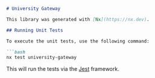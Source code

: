 ```markdown
# University Gateway

This library was generated with [Nx](https://nx.dev).

## Running Unit Tests

To execute the unit tests, use the following command:

```bash
nx test university-gateway
```

This will run the tests via the [Jest](https://jestjs.io) framework.
```